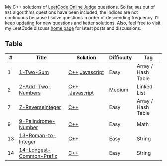 My C++ solutions of [LeetCode Online Judge](https://leetcode.com/problemset/algorithms/) questions. So far, `001` out of `581` algorithms questions have been included, the indices are not continuous because I solve questions in order of descending frequency. I'll keep updating for new questions and better solutions. Also, feel free to visit my LeetCode discuss [home page](https://discuss.leetcode.com/user/zefengsong) for latest posts and discussions.

## Table
|  #  |      Title      |     Solution    |    Difficulty   | Tag  |
|-----|---------------- | --------------- | --------------- | -----|
|  1  |   [1-Two-Sum](https://leetcode.com/problems/Two-Sum/description/) | [C++](https://github.com/Dhanush-kumar-dk/LeetCode-Solution/blob/main/LeetCode/1-TwoSum.cpp),[Javascript](https://github.com/Dhanush-kumar-dk/LeetCode-Solution/blob/main/LeetCode/1-TwoSum.cpp) | Easy | Array / Hash Table |
|  2  |   [2-Add-Two-Numbers](https://leetcode.com/problems/Add-Two-Numbers/description/) | [C++](https://github.com/Dhanush-kumar-dk/LeetCode-Solution/blob/main/LeetCode/2-AddTwoNumbers.cpp) ,[Javascript](https://github.com/Dhanush-kumar-dk/LeetCode-Solution/blob/main/LeetCode/2-AddTwoNumbers.cpp)| Medium | Linked List |
|  7  | [7-Reverseinteger](https://leetcode.com/problems/reverse-integer/description/) | [C++](https://github.com/Dhanush-kumar-dk/LeetCode-Solution/blob/main/LeetCode/7-ReverseInteger.cpp) | Easy | Array / Hash Table | 
|  9  |   [9-Palindrome-Number](https://leetcode.com/problems/Palindrome-Number/description/) | [C++](https://github.com/Dhanush-kumar-dk/LeetCode-Solution/blob/main/LeetCode/9-PalindromeNumber.cpp) | Easy | Math |
|  13  |   [13-Roman-to-Integer](https://leetcode.com/problems/Roman-to-Integer/description/) | [C++](https://github.com/Dhanush-kumar-dk/LeetCode-Solution/blob/main/LeetCode/13-RomantoInteger.cpp) | Easy | String |
|  14  |   [14-Longest-Common-Prefix](https://leetcode.com/problems/LongestCommonPrefix/description/) | [C++](https://github.com/Dhanush-kumar-dk/LeetCode-Solution/blob/main/LeetCode/14-Longest-Common-Prefix.cpp) | Easy | String|


